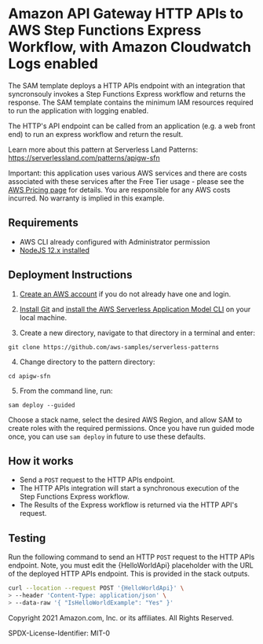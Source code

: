 # Amazon API Gateway HTTP APIs to AWS Step Functions Express Workflow, with Amazon Cloudwatch Logs enabled 

The SAM template deploys a HTTP APIs endpoint with an integration that syncronsouly invokes a Step Functions Express workflow and returns the response. The SAM template contains the minimum IAM resources required to run the application with logging enabled. 

The HTTP's API endpoint can be called from an application (e.g. a web front end) to run an express workflow and return the result.

Learn more about this pattern at Serverless Land Patterns: https://serverlessland.com/patterns/apigw-sfn

Important: this application uses various AWS services and there are costs associated with these services after the Free Tier usage - please see the [AWS Pricing page](https://aws.amazon.com/pricing/) for details. You are responsible for any AWS costs incurred. No warranty is implied in this example.

## Requirements

* AWS CLI already configured with Administrator permission
* [NodeJS 12.x installed](https://nodejs.org/en/download/)

## Deployment Instructions

1. [Create an AWS account](https://portal.aws.amazon.com/gp/aws/developer/registration/index.html) if you do not already have one and login.

2. [Install Git](https://git-scm.com/book/en/v2/Getting-Started-Installing-Git) and [install the AWS Serverless Application Model CLI](https://docs.aws.amazon.com/serverless-application-model/latest/developerguide/serverless-sam-cli-install.html) on your local machine.

3. Create a new directory, navigate to that directory in a terminal and enter:

``` 
git clone https://github.com/aws-samples/serverless-patterns

```

4. Change directory to the pattern directory:
```
cd apigw-sfn
```

5. From the command line, run:

```
sam deploy --guided
```
Choose a stack name, select the desired AWS Region, and allow SAM to create roles with the required permissions. Once you have run guided mode once, you can use `sam deploy` in future to use these defaults.

## How it works

* Send a `POST` request to the HTTP APIs endpoint.
* The HTTP APIs integration will start a synchronous execution of the Step Functions Express workflow.
* The Results of the Express workflow is returned via the HTTP API's request.

## Testing

Run the following command to send an HTTP `POST` request to the HTTP APIs endpoint. Note, you must edit the {HelloWorldApi} placeholder with the URL of the deployed HTTP APIs endpoint. This is provided in the stack outputs.

```bash
curl --location --request POST '{HelloWorldApi}' \
> --header 'Content-Type: application/json' \
> --data-raw '{ "IsHelloWorldExample": "Yes" }'
```

Copyright 2021 Amazon.com, Inc. or its affiliates. All Rights Reserved.

SPDX-License-Identifier: MIT-0
